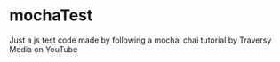 # mochaTest
Just a js test code made by following a mochai chai tutorial by Traversy Media on YouTube
